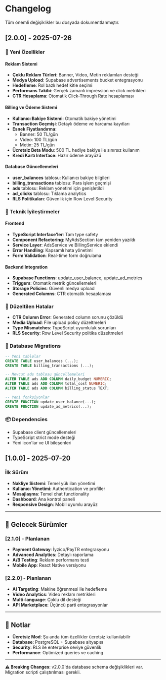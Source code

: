# Changelog

Tüm önemli değişiklikler bu dosyada dokumentlanmıştır.

## [2.0.0] - 2025-07-26

### 🎉 Yeni Özellikler

#### Reklam Sistemi
- **Çoklu Reklam Türleri**: Banner, Video, Metin reklamları desteği
- **Medya Upload**: Supabase advertisements bucket entegrasyonu
- **Hedefleme**: Rol bazlı hedef kitle seçimi
- **Performans Takibi**: Gerçek zamanlı impression ve click metrikleri
- **CTR Hesaplama**: Otomatik Click-Through Rate hesaplaması

#### Billing ve Ödeme Sistemi
- **Kullanıcı Bakiye Sistemi**: Otomatik bakiye yönetimi
- **Transaction Geçmişi**: Detaylı ödeme ve harcama kayıtları
- **Esnek Fiyatlandırma**: 
  - Banner: 50 TL/gün
  - Video: 100 TL/gün
  - Metin: 25 TL/gün
- **Ücretsiz Beta Modu**: 500 TL hediye bakiye ile sınırsız kullanım
- **Kredi Kartı Interface**: Hazır ödeme arayüzü

#### Database Güncellemeleri
- **user_balances** tablosu: Kullanıcı bakiye bilgileri
- **billing_transactions** tablosu: Para işlem geçmişi
- **ads** tablosu: Reklam yönetimi için genişletildi
- **ad_clicks** tablosu: Tıklama analytics
- **RLS Politikaları**: Güvenlik için Row Level Security

### 🔧 Teknik İyileştirmeler

#### Frontend
- **TypeScript Interface'ler**: Tam type safety
- **Component Refactoring**: MyAdsSection tam yeniden yazıldı
- **Service Layer**: AdsService ve BillingService eklendi
- **Error Handling**: Kapsamlı hata yönetimi
- **Form Validation**: Real-time form doğrulama

#### Backend Integration
- **Supabase Functions**: update_user_balance, update_ad_metrics
- **Triggers**: Otomatik metrik güncellemeleri
- **Storage Policies**: Güvenli medya upload
- **Generated Columns**: CTR otomatik hesaplaması

### 🐛 Düzeltilen Hatalar
- **CTR Column Error**: Generated column sorunu çözüldü
- **Media Upload**: File upload policy düzeltmeleri
- **Type Mismatches**: TypeScript uyumluluk sorunları
- **RLS Security**: Row Level Security politika düzeltmeleri

### 🔄 Database Migrations

```sql
-- Yeni tablolar
CREATE TABLE user_balances (...);
CREATE TABLE billing_transactions (...);

-- Mevcut ads tablosu güncellemeleri
ALTER TABLE ads ADD COLUMN daily_budget NUMERIC;
ALTER TABLE ads ADD COLUMN total_cost NUMERIC;
ALTER TABLE ads ADD COLUMN billing_status TEXT;

-- Yeni fonksiyonlar
CREATE FUNCTION update_user_balance(...);
CREATE FUNCTION update_ad_metrics(...);
```

### 📦 Dependencies
- Supabase client güncellemeleri
- TypeScript strict mode desteği
- Yeni icon'lar ve UI bileşenleri

## [1.0.0] - 2025-07-20

### İlk Sürüm
- **Nakliye Sistemi**: Temel yük ilan yönetimi
- **Kullanıcı Yönetimi**: Authentication ve profiller
- **Mesajlaşma**: Temel chat functionality
- **Dashboard**: Ana kontrol paneli
- **Responsive Design**: Mobil uyumlu arayüz

---

## 🚀 Gelecek Sürümler

### [2.1.0] - Planlanan
- **Payment Gateway**: İyzico/PayTR entegrasyonu
- **Advanced Analytics**: Detaylı raporlama
- **A/B Testing**: Reklam performans testi
- **Mobile App**: React Native versiyonu

### [2.2.0] - Planlanan  
- **AI Targeting**: Makine öğrenmesi ile hedefleme
- **Video Analytics**: Video reklam metrikleri
- **Multi-language**: Çoklu dil desteği
- **API Marketplace**: Üçüncü parti entegrasyonlar

---

## 📝 Notlar

- **Ücretsiz Mod**: Şu anda tüm özellikler ücretsiz kullanılabilir
- **Database**: PostgreSQL + Supabase altyapısı
- **Security**: RLS ile enterprise seviye güvenlik
- **Performance**: Optimized queries ve caching

---

**⚠️ Breaking Changes**: v2.0.0'da database schema değişiklikleri var. Migration scripti çalıştırılması gerekli.
